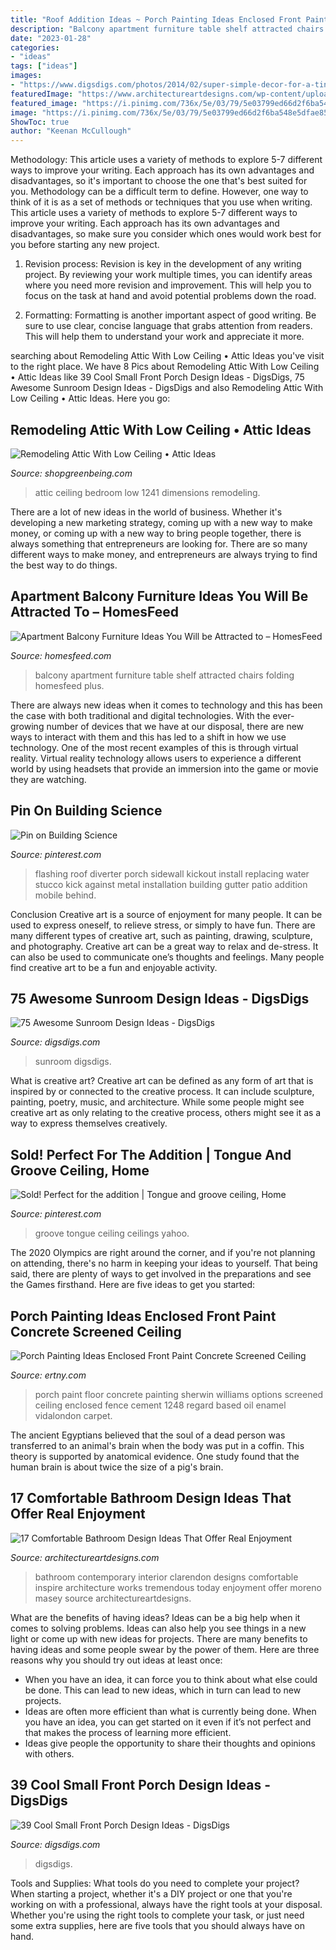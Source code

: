 ```yaml
---
title: "Roof Addition Ideas ~ Porch Painting Ideas Enclosed Front Paint Concrete Screened Ceiling"
description: "Balcony apartment furniture table shelf attracted chairs folding homesfeed plus"
date: "2023-01-28"
categories:
- "ideas"
tags: ["ideas"]
images:
- "https://www.digsdigs.com/photos/2014/02/super-simple-decor-for-a-tiny-farmhouse-porch.jpg"
featuredImage: "https://www.architectureartdesigns.com/wp-content/uploads/2015/03/1318.jpg"
featured_image: "https://i.pinimg.com/736x/5e/03/79/5e03799ed66d2f6ba548e5dfae85d575--tongue-and-groove-ceiling-house-ceiling.jpg"
image: "https://i.pinimg.com/736x/5e/03/79/5e03799ed66d2f6ba548e5dfae85d575--tongue-and-groove-ceiling-house-ceiling.jpg"
ShowToc: true
author: "Keenan McCullough"
---
```



Methodology: This article uses a variety of methods to explore 5-7 different ways to improve your writing. Each approach has its own advantages and disadvantages, so it's important to choose the one that's best suited for you.
Methodology can be a difficult term to define. However, one way to think of it is as a set of methods or techniques that you use when writing. This article uses a variety of methods to explore 5-7 different ways to improve your writing. Each approach has its own advantages and disadvantages, so make sure you consider which ones would work best for you before starting any new project.
1) Revision process: Revision is key in the development of any writing project. By reviewing your work multiple times, you can identify areas where you need more revision and improvement. This will help you to focus on the task at hand and avoid potential problems down the road.

2) Formatting: Formatting is another important aspect of good writing. Be sure to use clear, concise language that grabs attention from readers. This will help them to understand your work and appreciate it more.

	

		
searching about Remodeling Attic With Low Ceiling • Attic Ideas you've visit to the right place. We have 8 Pics about Remodeling Attic With Low Ceiling • Attic Ideas like 39 Cool Small Front Porch Design Ideas - DigsDigs, 75 Awesome Sunroom Design Ideas - DigsDigs and also Remodeling Attic With Low Ceiling • Attic Ideas. Here you go:
		
    
## Remodeling Attic With Low Ceiling • Attic Ideas

<img loading=lazy src="https://shopgreenbeing.com/wp-content/uploads/2018/02/ceiling-attic-bedroom-ideas-for-dimensions-1241-x-698.jpg" onerror="this.onerror=null;this.src='https://tse1.mm.bing.net/th?id=OIP.xdHZOhuq-3qudgQLcUsk0gHaEK&amp;pid=15.1';" alt="Remodeling Attic With Low Ceiling • Attic Ideas">

_Source: shopgreenbeing.com_

>attic ceiling bedroom low 1241 dimensions remodeling. 

	

There are a lot of new ideas in the world of business. Whether it's developing a new marketing strategy, coming up with a new way to make money, or coming up with a new way to bring people together, there is always something that entrepreneurs are looking for. There are so many different ways to make money, and entrepreneurs are always trying to find the best way to do things.

    
## Apartment Balcony Furniture Ideas You Will Be Attracted To – HomesFeed

<img loading=lazy src="https://homesfeed.com/wp-content/uploads/2015/11/compact-apartment-balcony-furniture-with-folding-wooden-table-and-chairs-plus-wall-mounted-shelf-and-steel-trashcan-plus-plants-and-brick-wall.jpg" onerror="this.onerror=null;this.src='https://tse2.mm.bing.net/th?id=OIP.2a58ifjLHfGZVJs1GKx04gHaLI&amp;pid=15.1';" alt="Apartment Balcony Furniture Ideas You Will be Attracted to – HomesFeed">

_Source: homesfeed.com_

>balcony apartment furniture table shelf attracted chairs folding homesfeed plus. 

	

There are always new ideas when it comes to technology and this has been the case with both traditional and digital technologies. With the ever-growing number of devices that we have at our disposal, there are new ways to interact with them and this has led to a shift in how we use technology. One of the most recent examples of this is through virtual reality. Virtual reality technology allows users to experience a different world by using headsets that provide an immersion into the game or movie they are watching.

    
## Pin On Building Science

<img loading=lazy src="https://i.pinimg.com/736x/29/8f/7d/298f7dcc91cb74b059e8684c83a09698--roof-flashing-porch-roof.jpg" onerror="this.onerror=null;this.src='https://tse4.mm.bing.net/th?id=OIP.DlE8ofqJvR7crsVCggQ1_wHaFU&amp;pid=15.1';" alt="Pin on Building Science">

_Source: pinterest.com_

>flashing roof diverter porch sidewall kickout install replacing water stucco kick against metal installation building gutter patio addition mobile behind. 

	

Conclusion
Creative art is a source of enjoyment for many people. It can be used to express oneself, to relieve stress, or simply to have fun. There are many different types of creative art, such as painting, drawing, sculpture, and photography.
Creative art can be a great way to relax and de-stress. It can also be used to communicate one’s thoughts and feelings. Many people find creative art to be a fun and enjoyable activity.

    
## 75 Awesome Sunroom Design Ideas - DigsDigs

<img loading=lazy src="https://www.digsdigs.com/photos/very-cozy-sunroom-with-an-awesome-view.jpg" onerror="this.onerror=null;this.src='https://tse4.mm.bing.net/th?id=OIP.aWRlea26WkFrSfT4xUgoiAHaFj&amp;pid=15.1';" alt="75 Awesome Sunroom Design Ideas - DigsDigs">

_Source: digsdigs.com_

>sunroom digsdigs. 

	

What is creative art?
Creative art can be defined as any form of art that is inspired by or connected to the creative process. It can include sculpture, painting, poetry, music, and architecture. While some people might see creative art as only relating to the creative process, others might see it as a way to express themselves creatively.

    
## Sold! Perfect For The Addition | Tongue And Groove Ceiling, Home

<img loading=lazy src="https://i.pinimg.com/736x/5e/03/79/5e03799ed66d2f6ba548e5dfae85d575--tongue-and-groove-ceiling-house-ceiling.jpg" onerror="this.onerror=null;this.src='https://tse4.mm.bing.net/th?id=OIP.b2n7cFFAf1fJDc9_e-mH1AHaJ3&amp;pid=15.1';" alt="Sold! Perfect for the addition | Tongue and groove ceiling, Home">

_Source: pinterest.com_

>groove tongue ceiling ceilings yahoo. 

	

The 2020 Olympics are right around the corner, and if you're not planning on attending, there's no harm in keeping your ideas to yourself. That being said, there are plenty of ways to get involved in the preparations and see the Games firsthand. Here are five ideas to get you started: 

    
## Porch Painting Ideas Enclosed Front Paint Concrete Screened Ceiling

<img loading=lazy src="https://ertny.com/wp-content/uploads/2018/08/porch-painting-ideas-enclosed-front-paint-concrete-screened-ceiling-with-regard-to-size-936-x-1248.jpg" onerror="this.onerror=null;this.src='https://tse2.mm.bing.net/th?id=OIP.C9a8cHd_lmJn4ZK50cGo2gHaJ4&amp;pid=15.1';" alt="Porch Painting Ideas Enclosed Front Paint Concrete Screened Ceiling">

_Source: ertny.com_

>porch paint floor concrete painting sherwin williams options screened ceiling enclosed fence cement 1248 regard based oil enamel vidalondon carpet. 

	

The ancient Egyptians believed that the soul of a dead person was transferred to an animal's brain when the body was put in a coffin. This theory is supported by anatomical evidence. One study found that the human brain is about twice the size of a pig's brain.

    
## 17 Comfortable Bathroom Design Ideas That Offer Real Enjoyment

<img loading=lazy src="https://www.architectureartdesigns.com/wp-content/uploads/2015/03/1318.jpg" onerror="this.onerror=null;this.src='https://tse2.mm.bing.net/th?id=OIP.P7KStzgM5vHilwivSrqAuwHaIO&amp;pid=15.1';" alt="17 Comfortable Bathroom Design Ideas That Offer Real Enjoyment">

_Source: architectureartdesigns.com_

>bathroom contemporary interior clarendon designs comfortable inspire architecture works tremendous today enjoyment offer moreno masey source architectureartdesigns. 

	

What are the benefits of having ideas?
Ideas can be a big help when it comes to solving problems. Ideas can also help you see things in a new light or come up with new ideas for projects. There are many benefits to having ideas and some people swear by the power of them. Here are three reasons why you should try out ideas at least once: 
- When you have an idea, it can force you to think about what else could be done. This can lead to new ideas, which in turn can lead to new projects. 
- Ideas are often more efficient than what is currently being done. When you have an idea, you can get started on it even if it’s not perfect and that makes the process of learning more efficient. 
- Ideas give people the opportunity to share their thoughts and opinions with others.

    
## 39 Cool Small Front Porch Design Ideas - DigsDigs

<img loading=lazy src="https://www.digsdigs.com/photos/2014/02/super-simple-decor-for-a-tiny-farmhouse-porch.jpg" onerror="this.onerror=null;this.src='https://tse3.mm.bing.net/th?id=OIP.cTm2Q64RbOGd6-bvgCBYkAHaLH&amp;pid=15.1';" alt="39 Cool Small Front Porch Design Ideas - DigsDigs">

_Source: digsdigs.com_

>digsdigs. 

	

Tools and Supplies: What tools do you need to complete your project?
When starting a project, whether it's a DIY project or one that you're working on with a professional, always have the right tools at your disposal. Whether you're using the right tools to complete your task, or just need some extra supplies, here are five tools that you should always have on hand.

